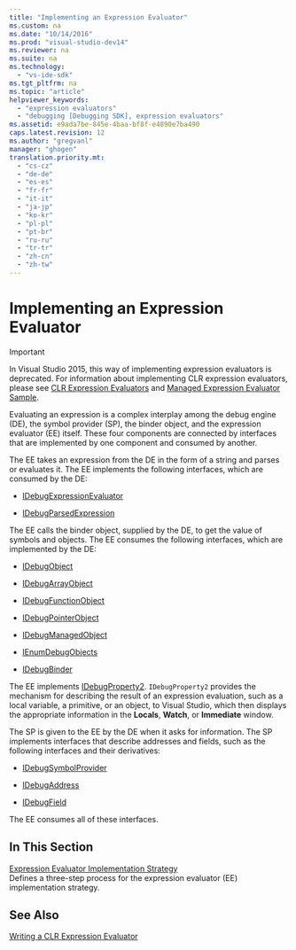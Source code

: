 ```yaml
---
title: "Implementing an Expression Evaluator"
ms.custom: na
ms.date: "10/14/2016"
ms.prod: "visual-studio-dev14"
ms.reviewer: na
ms.suite: na
ms.technology: 
  - "vs-ide-sdk"
ms.tgt_pltfrm: na
ms.topic: "article"
helpviewer_keywords: 
  - "expression evaluators"
  - "debugging [Debugging SDK], expression evaluators"
ms.assetid: e9ada7be-845e-4baa-bf8f-e4890e7ba490
caps.latest.revision: 12
ms.author: "gregvanl"
manager: "ghogen"
translation.priority.mt: 
  - "cs-cz"
  - "de-de"
  - "es-es"
  - "fr-fr"
  - "it-it"
  - "ja-jp"
  - "ko-kr"
  - "pl-pl"
  - "pt-br"
  - "ru-ru"
  - "tr-tr"
  - "zh-cn"
  - "zh-tw"
---
```

# Implementing an Expression Evaluator
> [!IMPORTANT]
>  In Visual Studio 2015, this way of implementing expression evaluators is deprecated. For information about implementing CLR expression evaluators, please see [CLR Expression Evaluators](https://github.com/Microsoft/ConcordExtensibilitySamples/wiki/CLR-Expression-Evaluators) and [Managed Expression Evaluator Sample](https://github.com/Microsoft/ConcordExtensibilitySamples/wiki/Managed-Expression-Evaluator-Sample).  
  
 Evaluating an expression is a complex interplay among the debug engine (DE), the symbol provider (SP), the binder object, and the expression evaluator (EE) itself. These four components are connected by interfaces that are implemented by one component and consumed by another.  
  
 The EE takes an expression from the DE in the form of a string and parses or evaluates it. The EE implements the following interfaces, which are consumed by the DE:  
  
-   [IDebugExpressionEvaluator](../extensibility/idebugexpressionevaluator.md)  
  
-   [IDebugParsedExpression](../extensibility/idebugparsedexpression.md)  
  
 The EE calls the binder object, supplied by the DE, to get the value of symbols and objects. The EE consumes the following interfaces, which are implemented by the DE:  
  
-   [IDebugObject](../extensibility/idebugobject.md)  
  
-   [IDebugArrayObject](../extensibility/idebugarrayobject.md)  
  
-   [IDebugFunctionObject](../extensibility/idebugfunctionobject.md)  
  
-   [IDebugPointerObject](../extensibility/idebugpointerobject.md)  
  
-   [IDebugManagedObject](../extensibility/idebugmanagedobject.md)  
  
-   [IEnumDebugObjects](../extensibility/ienumdebugobjects.md)  
  
-   [IDebugBinder](../extensibility/idebugbinder.md)  
  
 The EE implements [IDebugProperty2](../extensibility/idebugproperty2.md). `IDebugProperty2` provides the mechanism for describing the result of an expression evaluation, such as a local variable, a primitive, or an object, to Visual Studio, which then displays the appropriate information in the **Locals**, **Watch**, or **Immediate** window.  
  
 The SP is given to the EE by the DE when it asks for information. The SP implements interfaces that describe addresses and fields, such as the following interfaces and their derivatives:  
  
-   [IDebugSymbolProvider](../extensibility/idebugsymbolprovider.md)  
  
-   [IDebugAddress](../extensibility/idebugaddress.md)  
  
-   [IDebugField](../extensibility/idebugfield.md)  
  
 The EE consumes all of these interfaces.  
  
## In This Section  
 [Expression Evaluator Implementation Strategy](../extensibility/expression-evaluator-implementation-strategy.md)  
 Defines a three-step process for the expression evaluator (EE) implementation strategy.  
  
## See Also  
 [Writing a CLR Expression Evaluator](../extensibility/writing-a-common-language-runtime-expression-evaluator.md)